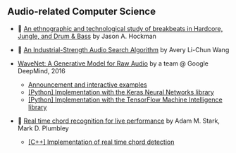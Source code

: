 ## Audio-related Computer Science

* :scroll: [An ethnographic and technological study of breakbeats in Hardcore, Jungle, and Drum & Bass](an-ethnographic-and-technological-study-of-breakbeats.pdf) by Jason A. Hockman 

* :scroll: [An Industrial-Strength Audio Search Algorithm](shazam-audio-search-algorithm.pdf) by Avery Li-Chun Wang

* [WaveNet: A Generative Model for Raw Audio](https://arxiv.org/pdf/1609.03499.pdf) by a team @ Google DeepMind, 2016
    * [Announcement and interactive examples](https://deepmind.com/blog/wavenet-generative-model-raw-audio/)
    * [[Python] Implementation with the Keras Neural Networks library](https://github.com/basveeling/wavenet)
    * [[Python] Implementation with the TensorFlow Machine Intelligence library](https://github.com/ibab/tensorflow-wavenet)

* :scroll: [Real time chord recognition for live performance](real-time-chord-detection.pdf) by Adam M. Stark, Mark D. Plumbley
    * [[C++] Implementation of real time chord detection](https://github.com/adamstark/Chord-Detector-and-Chromagram)
